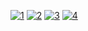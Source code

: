 <a href="https://ibb.co/2Sp99nw"><img src="https://i.ibb.co/HC9SSF0/1.png" alt="1" border="0"></a>
<a href="https://ibb.co/brMpVhd"><img src="https://i.ibb.co/YtFvS9j/2.png" alt="2" border="0"></a>
<a href="https://ibb.co/1LTQ4ZB"><img src="https://i.ibb.co/qdpj2Bh/3.png" alt="3" border="0"></a>
<a href="https://ibb.co/SrvRfZF"><img src="https://i.ibb.co/JQk53SD/4.png" alt="4" border="0"></a>
